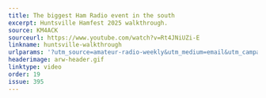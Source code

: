 ```yaml
---
title: The biggest Ham Radio event in the south
excerpt: Huntsville Hamfest 2025 walkthrough.
source: KM4ACK
sourceurl: https://www.youtube.com/watch?v=Rt4JNiUZi-E
linkname: huntsville-walkthrough
urlparams: '?utm_source=amateur-radio-weekly&utm_medium=email&utm_campaign=newsletter'
headerimage: arw-header.gif
linktype: video
order: 19
issue: 395
---
```

